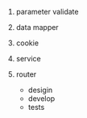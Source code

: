 1.  parameter validate




2.  data mapper




3.  cookie




4.  service




5.  router
    *   desigin
    *   develop
    *   tests
